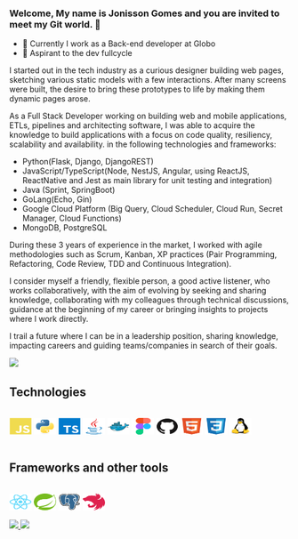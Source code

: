 ### Welcome, My name is Jonisson Gomes and you are invited to meet my Git world. 🚀

- 🔭 Currently I work as a Back-end developer at Globo
- 🌱 Aspirant to the dev fullcycle
<p>
I started out in the tech industry as a curious designer building web pages, sketching various static models with a few interactions. After many screens were built, the desire to bring these prototypes to life by making them dynamic pages arose.

As a Full Stack Developer working on building web and mobile applications, ETLs, pipelines and architecting software, I was able to acquire the knowledge to build applications with a focus on code quality, resiliency, scalability and availability. in the following technologies and frameworks:
- Python(Flask, Django, DjangoREST)
- JavaScript/TypeScript(Node, NestJS, Angular, using ReactJS, ReactNative and Jest as main library for 
 unit testing and integration)
- Java (Sprint, SpringBoot)
- GoLang(Echo, Gin)
- Google Cloud Platform (Big Query, Cloud Scheduler, Cloud Run, Secret Manager, Cloud Functions)
- MongoDB, PostgreSQL

During these 3 years of experience in the market, I worked with agile methodologies such as Scrum, Kanban, XP practices (Pair Programming, Refactoring, Code Review, TDD and Continuous Integration).

I consider myself a friendly, flexible person, a good active listener, who works collaboratively, with the aim of evolving by seeking and sharing knowledge, collaborating with my colleagues through technical discussions, guidance at the beginning of my career or bringing insights to projects where I work directly.

I trail a future where I can be in a leadership position, sharing knowledge, impacting careers and guiding teams/companies in search of their goals.
</p>
<div>
  <a href="https://www.linkedin.com/in/jonisson-gomes-pe/" target="_blank">
    <img src="https://img.shields.io/badge/-LinkedIn-%230077B5?style=for-the-badge&logo=linkedin&logoColor=white" target="_blank">
  </a>   
</div>

##  Technologies
<div style="display: inline_block">
  <br>
  <img align="center" alt="Joni-Js" height="30" width="40" src="https://raw.githubusercontent.com/devicons/devicon/master/icons/javascript/javascript-plain.svg">
  <img align="center" alt="Joni-Python" height="30" width="40" src="https://raw.githubusercontent.com/devicons/devicon/master/icons/python/python-original.svg">
  <img align="center" alt="Joni-Ts" height="30" width="40" src="https://raw.githubusercontent.com/devicons/devicon/master/icons/typescript/typescript-plain.svg">
  <img align="center" alt="Joni-Java" height="30" width="40" src="https://github.com/devicons/devicon/blob/master/icons/java/java-original.svg">
  <img align="center" alt="Joni-Docker" height="30" width="40" src="https://github.com/devicons/devicon/blob/master/icons/docker/docker-original.svg">
  <img align="center" alt="Joni-Figma" height="30" width="40" src="https://github.com/devicons/devicon/blob/master/icons/figma/figma-original.svg">
  <img align="center" alt="Joni-Git" height="30" width="40" src="https://github.com/devicons/devicon/blob/master/icons/github/github-original.svg">
  <img align="center" alt="Joni-Html" height="30" width="40" src="https://github.com/devicons/devicon/blob/master/icons/html5/html5-original.svg">
  <img align="center" alt="Joni-Css" height="30" width="40" src="https://github.com/devicons/devicon/blob/master/icons/css3/css3-original.svg">
  <img align="center" alt="Joni-Linux" height="30" width="40" src="https://github.com/devicons/devicon/blob/master/icons/linux/linux-original.svg">
</div>
<br>
  
##  Frameworks and other tools
<div style="display: inline_block">
  <br>
  <img align="center" alt="Joni-React" height="30" width="40" src="https://raw.githubusercontent.com/devicons/devicon/master/icons/react/react-original.svg">
  <img align="center" alt="Joni-Spring" height="30" width="40" src="https://github.com/devicons/devicon/blob/master/icons/spring/spring-original.svg">
  <img align="center" alt="Joni-Postgres" height="30" width="40" src="https://github.com/devicons/devicon/blob/master/icons/postgresql/postgresql-original.svg">
  <img align="center" alt="Joni-Postgres" height="30" width="40" src="https://github.com/devicons/devicon/blob/master/icons/nestjs/nestjs-plain.svg">
</div>
</br>

<div style="display: flex">
</br>
  <a href="https://beacons.ai/JonissonGomes">
     <img height="200em" src="https://github-readme-stats.vercel.app/api/top-langs/?username=JonissonGomes&layout=compact&langs_count=16&theme=nord"/>
     <img height="200em" src="https://github-readme-stats.vercel.app/api?username=JonissonGomes&show_icons=true&theme=nord&include_all_commits=true&count_private=true"/>
</div>
